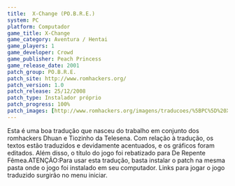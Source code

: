 ```yaml
---
title:  X-Change (PO.B.R.E.)
system: PC
platform: Computador
game_title: X-Change
game_category: Aventura / Hentai
game_players: 1
game_developer: Crowd
game_publisher: Peach Princess
game_release_date: 2001
patch_group: PO.B.R.E.
patch_site: http://www.romhackers.org/
patch_version: 1.0
patch_release: 25/12/2008
patch_type: Instalador próprio
patch_progress: 100%
patch_images: [http://www.romhackers.org/imagens/traducoes/%5BPC%5D%20X-Change%20-%20POBRE%20-%201.gif,http://www.romhackers.org/imagens/traducoes/%5BPC%5D%20X-Change%20-%20POBRE%20-%202.gif,http://www.romhackers.org/imagens/traducoes/%5BPC%5D%20X-Change%20-%20POBRE%20-%203.gif]
---
```

Esta é uma boa tradução que nasceu do trabalho em conjunto dos romhackers Dhuan e Tiozinho da Telesena. Com relação à tradução, os textos estão traduzidos e devidamente acentuados, e os gráficos foram editados. Além disso, o título do jogo foi rebatizado para De Repente Fêmea.ATENÇÃO:Para usar esta tradução, basta instalar o patch na mesma pasta onde o jogo foi instalado em seu computador. Links para jogar o jogo traduzido surgirão no menu iniciar.